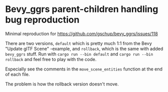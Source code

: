 # Bevy_ggrs parent-children handling bug reproduction

Minimal reproduction for https://github.com/gschup/bevy_ggrs/issues/118

There are two versions, `default` which is pretty much 1:1 from the Bevy "Update
glTF Scene" -example, and `rollback`, which is the same with added `bevy_ggrs`
stuff. Run with `cargo run --bin default` and `cargo run --bin rollback` and
feel free to play with the code.

Especially see the comments in the `move_scene_entities` function at the end of
each file.

The problem is how the rollback version doesn't move.
